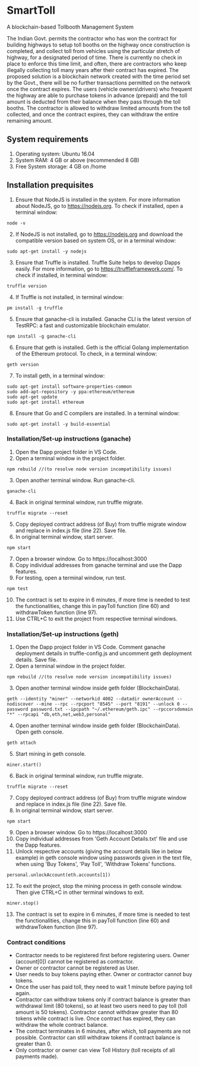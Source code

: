 # SmartToll

A blockchain-based Tollbooth Management System

The Indian Govt. permits the contractor who has won the contract for building highways to setup toll booths on the highway once construction is completed, and collect toll from vehicles using the particular stretch of highway, for a designated period of time. There is currently no check in place to enforce this time limit, and often, there are contractors who keep illegally collecting toll many years after their contract has expired. The proposed solution is a blockchain network created with the time period set by the Govt., there will be no further transactions permitted on the network once the contract expires. The users (vehicle owners\drivers) who frequent the highway are able to purchase tokens in advance (prepaid) and the toll amount is deducted from their balance when they pass through the toll booths. The contractor is allowed to withdraw limited amounts from the toll collected, and once the contract expires, they can withdraw the entire remaining amount.

## System requirements

1. Operating system: Ubuntu 16.04
2. System RAM: 4 GB or above (recommended 8 GB)
3. Free System storage: 4 GB on /home

## Installation prequisites

1. Ensure that NodeJS is installed in the system. For more information about NodeJS, go to https://nodejs.org. To check if installed, open a terminal window:
```
node -v
```
2. If NodeJS is not installed, go to https://nodejs.org and download the compatible version based on system OS, or in a terminal window:
```
sudo apt-get install -y nodejs
```
3. Ensure that Truffle is installed. Truffle Suite helps to develop Dapps easily. For more information, go to https://truffleframework.com/. To check if installed, in terminal window:
```
truffle version
```
4. If Truffle is not installed, in terminal window:
``` 
pm install -g truffle
```
5. Ensure that ganache-cli is installed. Ganache CLI is the latest version of TestRPC: a fast and customizable blockchain emulator.
```
npm install -g ganache-cli
```
6. Ensure that geth is installed. Geth is the official Golang implementation of the Ethereum protocol. To check, in a terminal window:
```
geth version
```
7. To install geth, in a terminal window:
```
sudo apt-get install software-properties-common
sudo add-apt-repository -y ppa:ethereum/ethereum
sudo apt-get update
sudo apt-get install ethereum
```
8. Ensure that Go and C compilers are installed. In a terminal window:
```
sudo apt-get install -y build-essential
```
### Installation/Set-up instructions (ganache)

1. Open the Dapp project folder in VS Code.
2. Open a terminal window in the project folder.
```
npm rebuild //(to resolve node version incompatibility issues)
```
3. Open another terminal window. Run ganache-cli.
```
ganache-cli
```
4. Back in original terminal window, run truffle migrate.
```
truffle migrate --reset
```
5. Copy deployed contract address (of Buy) from truffle migrate window and replace in index.js file (line 22). Save file.
6. In original terminal window, start server.
```
npm start
```
7. Open a browser window. Go to https://localhost:3000
8. Copy individual addresses from ganache terminal and use the Dapp features.
9. For testing, open a terminal window, run test.
```
npm test
```
10. The contract is set to expire in 6 minutes, if more time is needed to test the functionalities, change this in payToll function (line 60) and withdrawToken function (line 97).
11. Use CTRL+C to exit the project from respective terminal windows.

### Installation/Set-up instructions (geth)

1. Open the Dapp project folder in VS Code. Comment ganache deployment details in truffle-config.js and uncomment geth deployment details. Save file.
2. Open a terminal window in the project folder.
```
npm rebuild //(to resolve node version incompatibility issues)
```
3. Open another terminal window inside geth folder (BlockchainData).
```
geth --identity "miner" --networkid 4002 --datadir ownerAccount --nodiscover --mine --rpc --rpcport "8545" --port "8191" --unlock 0 --password password.txt --ipcpath "~/.ethereum/geth.ipc" --rpccorsdomain "*" --rpcapi "db,eth,net,web3,personal"
```
4. Open another terminal window inside geth folder (BlockchainData). Open geth console.
```
geth attach
```
5. Start mining in geth console.
```
miner.start()
```
6. Back in original terminal window, run truffle migrate.
```
truffle migrate --reset
```
7. Copy deployed contract address (of Buy) from truffle migrate window and replace in index.js file (line 22). Save file.
8. In original terminal window, start server.
```
npm start
```
9. Open a browser window. Go to https://localhost:3000
10. Copy individual addresses from 'Geth Account Details.txt' file and use the Dapp features.
11. Unlock respective accounts (giving the account details like in below example) in geth console window using passwords given in the text file, when using 'Buy Tokens', 'Pay Toll', 'Withdraw Tokens' functions.
```
personal.unlockAccount(eth.accounts[1])
```
12. To exit the project, stop the mining process in geth console window. Then give CTRL+C in other terminal windows to exit.
```
miner.stop()
```
13. The contract is set to expire in 6 minutes, if more time is needed to test the functionalities, change this in payToll function (line 60) and withdrawToken function (line 97).

### Contract conditions

* Contractor needs to be registered first before registering users. Owner (account[0]) cannot be registered as contractor.
* Owner or contractor cannot be registered as User.
* User needs to buy tokens paying ether. Owner or contractor cannot buy tokens.
* Once the user has paid toll, they need to wait 1 minute before paying toll again.
* Contractor can withdraw tokens only if contract balance is greater than withdrawal limit (80 tokens), so at least two users need to pay toll (toll amount is 50 tokens). Contractor cannot withdraw greater than 80 tokens while contract is live. Once contract has expired, they can withdraw the whole contract balance.
* The contract terminates in 6 minutes, after which, toll payments are not possible. Contractor can still withdraw tokens if contract balance is greater than 0.
* Only contractor or owner can view Toll History (toll receipts of all payments made).
